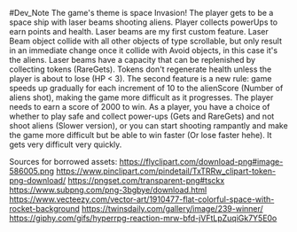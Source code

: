 #Dev_Note
The game's theme is space Invasion! The player gets to be a space ship with laser beams shooting aliens. Player collects powerUps to earn points and health. Laser beams are my first custom feature. Laser Beam object collide with all other objects of type scrollable, but only result in an immediate change once it collide with Avoid objects, in this case it's the aliens. Laser beams have a capacity that can be replenished by collecting tokens (RareGets). Tokens don't regenerate health unless the player is about to lose (HP < 3). The second feature is a new rule: game speeds up gradually for each increment of 10 to the alienScore (Number of aliens shot), making the game more difficult as it progresses. The player needs to earn a score of 2000 to win. As a player, you have a choice of whether to play safe and collect power-ups (Gets and RareGets) and not shoot aliens (Slower version), or you can start shooting rampantly and make the game more difficult but be able to win faster (Or lose faster hehe). It gets very difficult very quickly. 

Sources for borrowed assets:
https://flyclipart.com/download-png#image-586005.png
https://www.pinclipart.com/pindetail/TxTRRw_clipart-token-png-download/
https://pngset.com/transparent-png#tsckx
https://www.subpng.com/png-3bgbye/download.html
https://www.vecteezy.com/vector-art/1910477-flat-colorful-space-with-rocket-background
https://twinsdaily.com/gallery/image/239-winner/
https://giphy.com/gifs/hyperrpg-reaction-mrw-bfd-jVFtLpZuqiGk7Y5E0o
